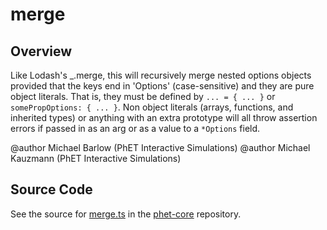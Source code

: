 # merge

## Overview

Like Lodash's _.merge, this will recursively merge nested options objects provided that the keys end in 'Options'
(case-sensitive) and they are pure object literals.
That is, they must be defined by `... = { ... }` or `somePropOptions: { ... }`.
Non object literals (arrays, functions, and inherited types) or anything with an extra prototype will all throw
assertion errors if passed in as an arg or as a value to a `*Options` field.

@author Michael Barlow (PhET Interactive Simulations)
@author Michael Kauzmann (PhET Interactive Simulations)



## Source Code

See the source for [merge.ts](https://github.com/phetsims/phet-core/blob/main/js/merge.ts) in the [phet-core](https://github.com/phetsims/phet-core) repository.
